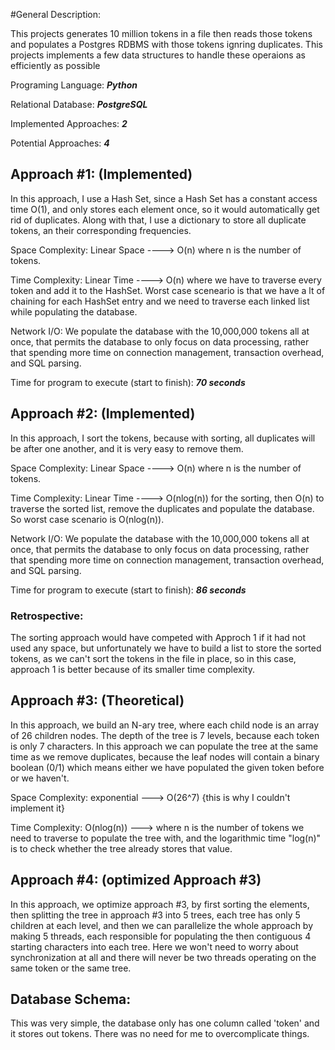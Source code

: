 
#General Description:

This projects generates 10 million tokens in a file then reads those tokens and populates a Postgres RDBMS with those tokens ignring duplicates. This projects implements a few data structures to handle these operaions as efficiently as possible

Programing Language: ***Python***

Relational Database: ***PostgreSQL***

Implemented Approaches: ***2***

Potential Approaches: ***4***


## Approach #1: (Implemented)

In this approach, I use a Hash Set, since a Hash Set has a constant access time
O(1), and only stores each element once, so it would automatically get rid of duplicates. Along with that, I use a dictionary to store all duplicate tokens,
an their corresponding frequencies.

Space Complexity: Linear Space ----> O(n) where n is the number of tokens.

Time Complexity: Linear Time   ----> O(n) where we have to traverse every token and add it to the HashSet. Worst case sceneario is that we have a lt of chaining for each HashSet entry and we need to traverse each linked list while populating
the database.

Network I/O: We populate the database with the 10,000,000 tokens all at once, that permits the database to only focus on data processing, rather that spending more time on connection management, transaction overhead, and SQL parsing.

Time for program to execute (start to finish): ***70 seconds***


## Approach #2: (Implemented)


In this approach, I sort the tokens, because with sorting, all duplicates will be after one another, and it is very easy to remove them.

Space Complexity: Linear Space ----> O(n) where n is the number of tokens.

Time Complexity: Linear Time   ----> O(nlog(n)) for the sorting, then O(n) to
traverse the sorted list, remove the duplicates and populate the database. So worst case scenario is O(nlog(n)). 

Network I/O: We populate the database with the 10,000,000 tokens all at once, that permits the database to only focus on data processing, rather that spending more time on connection management, transaction overhead, and SQL parsing.

Time for program to execute (start to finish): ***86 seconds***	

### Retrospective:

The sorting approach would have competed with Approch 1 if it had not used any space, but unfortunately we have to build a list to store the sorted tokens, as we can't sort the tokens in the file in place, so in this case, approach 1 is better because of its smaller time complexity.



## Approach #3: (Theoretical)


In this approach, we build an N-ary tree, where each child node is an array of 26 children nodes. The depth of the tree is 7 levels, because each token is only 7 characters. In this approach we can populate the tree at the same time as we remove duplicates, because the leaf nodes will contain a binary boolean (0/1) which means either we have populated the given token before or we haven't.

Space Complexity: exponential ---> O(26^7) {this is why I couldn't implement it}

Time Complexity: O(nlog(n)) ---> where n is the number of tokens we need to traverse to populate the tree with, and the logarithmic time "log(n)" is to check whether the tree already stores that value.


## Approach #4: (optimized Approach #3)


In this approach, we optimize approach #3, by first sorting the elements, then splitting the tree in approach #3 into 5 trees, each tree has only 5 children at each level, and then we can parallelize the whole approach by making 5 threads, each responsible for populating the then contiguous 4 starting characters into each tree. Here we won't need to worry about synchronization at all and there will never be two threads operating on the same token or the same tree.



## Database Schema:


This was very simple, the database only has one column called 'token' and it stores out tokens. There was no need for me to overcomplicate things.
